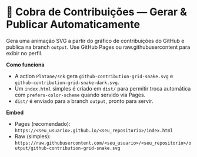 # 🐍 Cobra de Contribuições — Gerar & Publicar Automaticamente

Gera uma animação SVG a partir do gráfico de contribuições do GitHub e publica na branch `output`. Use GitHub Pages ou raw.githubusercontent para exibir no perfil.

**Como funciona**
- A action `Platane/snk` gera `github-contribution-grid-snake.svg` e `github-contribution-grid-snake-dark.svg`.
- Um `index.html` simples é criado em `dist/` para permitir troca automática com `prefers-color-scheme` quando servido via Pages.
- `dist/` é enviado para a branch `output`, pronto para servir.

**Embed**
- Pages (recomendado): `https://<seu_usuario>.github.io/<seu_repositorio>/index.html`
- Raw (simples): `https://raw.githubusercontent.com/<seu_usuario>/<seu_repositorio>/output/github-contribution-grid-snake.svg`

